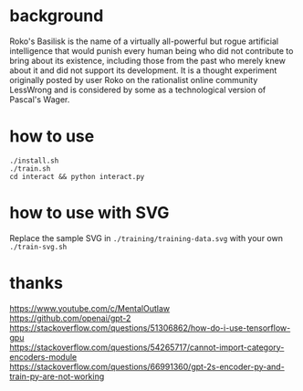# background 
Roko's Basilisk is the name of a virtually all-powerful but rogue artificial intelligence that would punish every human being who did not contribute to bring about its existence, including those from the past who merely knew about it and did not support its development. It is a thought experiment originally posted by user Roko on the rationalist online community LessWrong and is considered by some as a technological version of Pascal's Wager.<p>

# how to use
`./install.sh`<br>
`./train.sh`<br>
`cd interact && python interact.py`<br>

# how to use with SVG
Replace the sample SVG in `./training/training-data.svg` with your own <br>
`./train-svg.sh` <br>

# thanks
https://www.youtube.com/c/MentalOutlaw<br>
https://github.com/openai/gpt-2<br>
https://stackoverflow.com/questions/51306862/how-do-i-use-tensorflow-gpu<br>
https://stackoverflow.com/questions/54265717/cannot-import-category-encoders-module<br>
https://stackoverflow.com/questions/66991360/gpt-2s-encoder-py-and-train-py-are-not-working<br>
